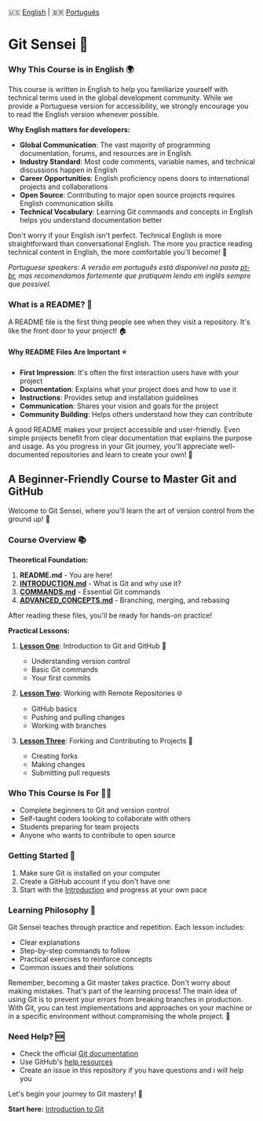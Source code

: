 🇺🇸 [English](./README.md) | 🇧🇷 [Português](./pt-br/README.md)

# Git Sensei 🥋

### Why This Course is in English 🌍

This course is written in English to help you familiarize yourself with technical terms used in the global development community. While we provide a Portuguese version for accessibility, we strongly encourage you to read the English version whenever possible.

**Why English matters for developers:**
- **Global Communication**: The vast majority of programming documentation, forums, and resources are in English
- **Industry Standard**: Most code comments, variable names, and technical discussions happen in English
- **Career Opportunities**: English proficiency opens doors to international projects and collaborations
- **Open Source**: Contributing to major open source projects requires English communication skills
- **Technical Vocabulary**: Learning Git commands and concepts in English helps you understand documentation better

Don't worry if your English isn't perfect. Technical English is more straightforward than conversational English. The more you practice reading technical content in English, the more comfortable you'll become! 💪

*Portuguese speakers: A versão em português está disponível na pasta [pt-br](./pt-br/README.md), mas recomendamos fortemente que pratiquem lendo em inglês sempre que possível.*

### What is a README? 📄

A README file is the first thing people see when they visit a repository. It's like the front door to your project! 🏠

#### Why README Files Are Important ⭐

- **First Impression**: It's often the first interaction users have with your project
- **Documentation**: Explains what your project does and how to use it
- **Instructions**: Provides setup and installation guidelines
- **Communication**: Shares your vision and goals for the project
- **Community Building**: Helps others understand how they can contribute

A good README makes your project accessible and user-friendly. Even simple projects benefit from clear documentation that explains the purpose and usage. As you progress in your Git journey, you'll appreciate well-documented repositories and learn to create your own! 📝

## A Beginner-Friendly Course to Master Git and GitHub

Welcome to Git Sensei, where you'll learn the art of version control from the ground up! 🌱

### Course Overview 📚

**Theoretical Foundation:**
1. **README.md** - You are here!
2. **[INTRODUCTION.md](./INTRODUCTION.md)** - What is Git and why use it?
3. **[COMMANDS.md](./COMMANDS.md)** - Essential Git commands
4. **[ADVANCED_CONCEPTS.md](./ADVANCED_CONCEPTS.md)** - Branching, merging, and rebasing

After reading these files, you'll be ready for hands-on practice!

**Practical Lessons:**
1. **[Lesson One](./LESSON_ONE.md)**: Introduction to Git and GitHub 👋
   - Understanding version control
   - Basic Git commands
   - Your first commits

2. **[Lesson Two](./LESSON_TWO.md)**: Working with Remote Repositories 🌐
   - GitHub basics
   - Pushing and pulling changes
   - Working with branches

3. **[Lesson Three](./LESSON_THREE.md)**: Forking and Contributing to Projects 🍴
   - Creating forks
   - Making changes
   - Submitting pull requests

### Who This Course Is For 🧑‍💻

- Complete beginners to Git and version control
- Self-taught coders looking to collaborate with others
- Students preparing for team projects
- Anyone who wants to contribute to open source

### Getting Started 🚀

1. Make sure Git is installed on your computer
2. Create a GitHub account if you don't have one
3. Start with the [Introduction](./INTRODUCTION.md) and progress at your own pace

### Learning Philosophy 🧠

Git Sensei teaches through practice and repetition. Each lesson includes:
- Clear explanations
- Step-by-step commands to follow
- Practical exercises to reinforce concepts
- Common issues and their solutions

Remember, becoming a Git master takes practice. Don't worry about making mistakes. That's part of the learning process! The main idea of using Git is to prevent your errors from breaking branches in production. With Git, you can test implementations and approaches on your machine or in a specific environment without compromising the whole project. 🌟

### Need Help? 🆘

- Check the official [Git documentation](https://git-scm.com/doc)
- Use GitHub's [help resources](https://help.github.com)
- Create an issue in this repository if you have questions and i will help you

Let's begin your journey to Git mastery! 🥋

**Start here:** [Introduction to Git](./INTRODUCTION.md)
